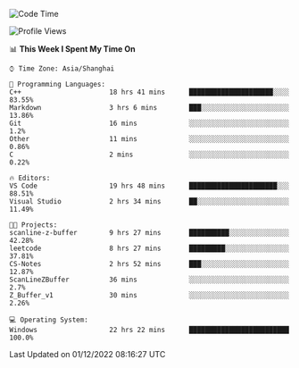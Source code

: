 <!--START_SECTION:waka-->
![Code Time](http://img.shields.io/badge/Code%20Time-404%20hrs%2011%20mins-blue)

![Profile Views](http://img.shields.io/badge/Profile%20Views-4-blue)

📊 **This Week I Spent My Time On** 

```text
⌚︎ Time Zone: Asia/Shanghai

💬 Programming Languages: 
C++                      18 hrs 41 mins      █████████████████████░░░░   83.55% 
Markdown                 3 hrs 6 mins        ███░░░░░░░░░░░░░░░░░░░░░░   13.86% 
Git                      16 mins             ░░░░░░░░░░░░░░░░░░░░░░░░░   1.2% 
Other                    11 mins             ░░░░░░░░░░░░░░░░░░░░░░░░░   0.86% 
C                        2 mins              ░░░░░░░░░░░░░░░░░░░░░░░░░   0.22%

🔥 Editors: 
VS Code                  19 hrs 48 mins      ██████████████████████░░░   88.51% 
Visual Studio            2 hrs 34 mins       ██░░░░░░░░░░░░░░░░░░░░░░░   11.49%

🐱‍💻 Projects: 
scanline-z-buffer        9 hrs 27 mins       ██████████░░░░░░░░░░░░░░░   42.28% 
leetcode                 8 hrs 27 mins       █████████░░░░░░░░░░░░░░░░   37.81% 
CS-Notes                 2 hrs 52 mins       ███░░░░░░░░░░░░░░░░░░░░░░   12.87% 
ScanLineZBuffer          36 mins             ░░░░░░░░░░░░░░░░░░░░░░░░░   2.7% 
Z_Buffer_v1              30 mins             ░░░░░░░░░░░░░░░░░░░░░░░░░   2.26%

💻 Operating System: 
Windows                  22 hrs 22 mins      █████████████████████████   100.0%

```


 Last Updated on 01/12/2022 08:16:27 UTC
<!--END_SECTION:waka-->